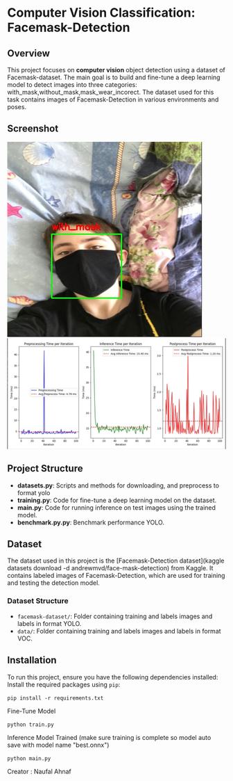# Computer Vision Classification: Facemask-Detection

## Overview

This project focuses on **computer vision** object detection using a dataset of Facemask-dataset. The main goal is to build and fine-tune a deep learning model to detect images into three categories: with_mask,without_mask,mask_wear_incorect. The dataset used for this task contains images of Facemask-Detection in various environments and poses.

## Screenshot
![Pred_1](screenshot/save_1.JPG)
![Pred_2](screenshot/save_2.JPG)

## Project Structure

- **datasets.py**: Scripts and methods for downloading, and preprocess to format yolo
- **training.py**: Code for fine-tune a deep learning model on the dataset.
- **main.py**: Code for running inference on test images using the trained model.
- **benchmark.py.py**: Benchmark performance YOLO.

## Dataset

The dataset used in this project is the [Facemask-Detection dataset](kaggle datasets download -d andrewmvd/face-mask-detection) from Kaggle. It contains labeled images of Facemask-Detection, which are used for training and testing the detection model.

### Dataset Structure

- `facemask-dataset/`: Folder containing training and labels images and labels in format YOLO.
- `data/`: Folder containing training and labels images and labels in format VOC.

## Installation

To run this project, ensure you have the following dependencies installed:
Install the required packages using `pip`:

    pip install -r requirements.txt

Fine-Tune Model 

    python train.py

Inference Model Trained (make sure training is complete so model auto save with model name "best.onnx")

    python main.py

Creator : Naufal Ahnaf